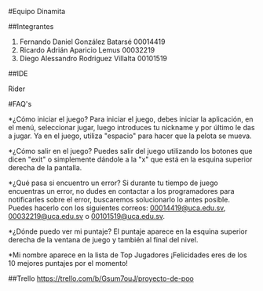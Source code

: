 #Equipo Dinamita

##Integrantes

1. Fernando Daniel González Batarsé 00014419
2. Ricardo Adrián Aparicio Lemus 00032219
3. Diego Alessandro Rodriguez Villalta 00101519

##IDE

Rider

#FAQ's

*¿Cómo iniciar el juego?
Para iniciar el juego, debes iniciar la aplicación, en el menú, seleccionar jugar, luego introduces tu nickname y por último le das a jugar.
Ya en el juego, utiliza "espacio" para hacer que la pelota se mueva.

*¿Cómo salir en el juego?
Puedes salir del juego utilizando los botones que dicen "exit" o simplemente dándole a la "x" que está en la esquina superior derecha de la pantalla.

*¿Qué pasa si encuentro un error?
Si durante tu tiempo de juego encuentras un error, no dudes en contactar a los programadores para notificarles sobre el error, buscaremos solucionarlo lo antes posible.
Puedes hacerlo con los siguientes correos: 00014419@uca.edu.sv, 00032219@uca.edu.sv o 00101519@uca.edu.sv.

*¿Dónde puedo ver mi puntaje?
El puntaje aparece en la esquina superior derecha de la ventana de juego y también al final del nivel.

*Mi nombre aparece en la lista de Top Jugadores
¡Felicidades eres de los 10 mejores puntajes por el momento!

##Trello
https://trello.com/b/Gsum7ouJ/proyecto-de-poo